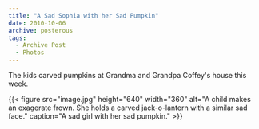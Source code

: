 ```yaml
---
title: "A Sad Sophia with her Sad Pumpkin"
date: 2010-10-06
archive: posterous
tags: 
  - Archive Post
  - Photos
---
```


The kids carved pumpkins at Grandma and Grandpa Coffey's house this week.

{{< figure 
	src="image.jpg" 
	height="640" 
	width="360" 
	alt="A child makes an exagerate frown. She holds a carved jack-o-lantern with a similar sad face." 
	caption="A sad girl with her sad pumpkin." >}}